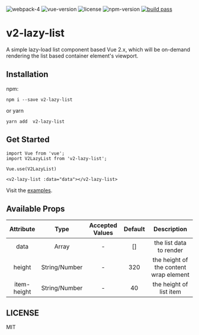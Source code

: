 ![webpack-4](https://img.shields.io/badge/webpack-4-brightgreen.svg) ![vue-version](https://img.shields.io/badge/vue-%3E%3D2.2.0-brightgreen.svg) ![license](https://img.shields.io/badge/license-MIT-brightgreen.svg) ![npm-version](https://img.shields.io/npm/v/v2-lazy-list.svg) [![build pass](https://api.travis-ci.org/dwqs/v2-lazy-list.svg?branch=master)](https://travis-ci.org/dwqs/v2-lazy-list?branch=master)
# v2-lazy-list
A simple lazy-load list component based Vue 2.x, which will be on-demand rendering the list based container element's viewport.

## Installation

npm:

```
npm i --save v2-lazy-list
```
or yarn

```
yarn add  v2-lazy-list
```

## Get Started

```
import Vue from 'vue';
import V2LazyList from 'v2-lazy-list';

Vue.use(V2LazyList)

<v2-lazy-list :data="data"></v2-lazy-list>
```

Visit the [examples](https://dwqs.github.io/v2-lazy-list/).

## Available Props

|  Attribute  |  Type  |  Accepted Values  |  Default  |  Description  |
|  :--:  |  :--:  |  :--:  |  :--:  |  :--:  |
| data | Array | - | [] | the list data to render |
| height | String/Number | - | 320 | the height of the content wrap element |
| item-height | String/Number | - | 40 | the height of list item |

## LICENSE
MIT
